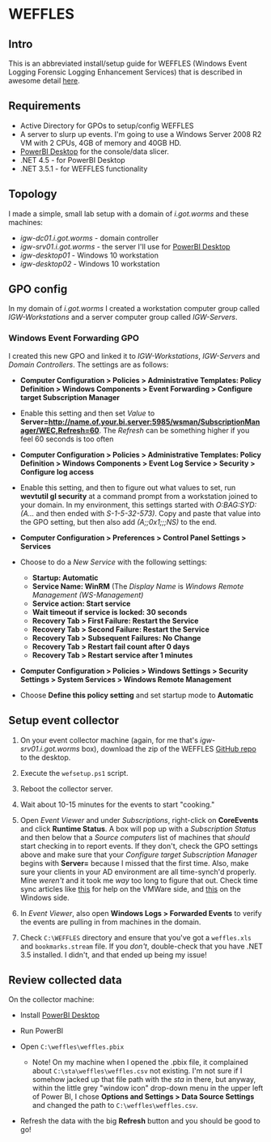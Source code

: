 # WEFFLES

## Intro
This is an abbreviated install/setup guide for WEFFLES (Windows Event Logging Forensic Logging Enhancement Services) that is described in awesome detail [here](https://blogs.technet.microsoft.com/jepayne/2017/12/08/weffles/).  

## Requirements
* Active Directory for GPOs to setup/config WEFFLES
* A server to slurp up events.  I'm going to use a Windows Server 2008 R2 VM with 2 CPUs, 4GB of memory and 40GB HD.
* [PowerBI Desktop](https://powerbi.microsoft.com/en-us/desktop/) for the console/data slicer.
* .NET 4.5 - for PowerBI Desktop
* .NET 3.5.1 - for WEFFLES functionality

## Topology
I made a simple, small lab setup with a domain of *i.got.worms* and these machines:

* *igw-dc01.i.got.worms* - domain controller
* *igw-srv01.i.got.worms* - the server I'll use for [PowerBI Desktop](https://powerbi.microsoft.com/en-us/desktop/)
* *igw-desktop01* - Windows 10 workstation
* *igw-desktop02* - Windows 10 workstation

## GPO config
In my domain of *i.got.worms* I created a workstation computer group called *IGW-Workstations* and a server computer group called *IGW-Servers*.

### Windows Event Forwarding GPO
I created this new GPO and linked it to *IGW-Workstations*, *IGW-Servers* and *Domain Controllers*.  The settings are as follows:

* **Computer Configuration > Policies > Administrative Templates: Policy Definition > Windows Components > Event Forwarding > Configure target Subscription Manager**
 * Enable this setting and then set *Value* to **Server=http://name.of.your.bi.server:5985/wsman/SubscriptionManager/WEC,Refresh=60**.  The *Refresh* can be something higher if you feel 60 seconds is too often

* **Computer Configuration > Policies > Administrative Templates: Policy Definition > Windows Components > Event Log Service > Security > Configure log access**
 * Enable this setting, and then to figure out what values to set, run **wevtutil gl security** at a command prompt from a workstation joined to your domain.  In my environment, this settings started with *O:BAG:SYD:(A...* and then ended with *S-1-5-32-573)*.  Copy and paste that value into the GPO setting, but then also add *(A;;0x1;;;NS)* to the end.  

* **Computer Configuration > Preferences > Control Panel Settings > Services**
 * Choose to do a *New Service* with the following settings:
   * **Startup: Automatic**
   * **Service Name: WinRM** (The *Display Name* is *Windows Remote Management (WS-Management)*
   * **Service action: Start service**
   * **Wait timeout if service is locked: 30 seconds**
   * **Recovery Tab > First Failure: Restart the Service**
   * **Recovery Tab > Second Failure: Restart the Service**
   * **Recovery Tab > Subsequent Failures: No Change**
   * **Recovery Tab > Restart fail count after 0 days**
   * **Recovery Tab > Restart service after 1 minutes**

* **Computer Configuration > Policies > Windows Settings > Security Settings > System Services > Windows Remote Management**
 * Choose **Define this policy setting** and set startup mode to **Automatic**

## Setup event collector
1. On your event collector machine (again, for me that's *igw-srv01.i.got.worms* box), download the zip of the WEFFLES [GitHub repo](https://github.com/jepayneMSFT/WEFFLES) to the desktop.

2. Execute the `wefsetup.ps1` script.

3. Reboot the collector server.

4.  Wait about 10-15 minutes for the events to start "cooking."

5.  Open *Event Viewer* and under *Subscriptions*, right-click on **CoreEvents** and click **Runtime Status**.  A box will pop up with a *Subscription Status* and then below that a *Source computers* list of machines that *should* start checking in to report events.  If they don't, check the GPO settings above and make sure that your *Configure target Subscription Manager* begins with **Server=** because I missed that the first time.  Also, make sure your clients in your AD environment are all time-synch'd properly.  Mine *weren't* and it took me *way* too long to figure that out.  Check time sync articles like [this](https://kb.vmware.com/s/article/1035833) for help on the VMWare side, and [this](https://www.altaro.com/hyper-v/configuring-time-synchronization-for-all-computers-in-windows-domain/) on the Windows side.  

6.  In *Event Viewer*, also open **Windows Logs > Forwarded Events** to verify the events are pulling in from machines in the domain.

7. Check `C:\WEFFLES` directory and ensure that you've got a `weffles.xls` and `bookmarks.stream` file.  If you *don't*, double-check that you have .NET 3.5 installed.  I didn't, and that ended up being my issue!

## Review collected data
On the collector machine:

* Install [PowerBI Desktop](https://powerbi.microsoft.com/en-us/desktop/)
* Run PowerBI
* Open `C:\weffles\weffles.pbix`
  * Note!  On my machine when I opened the .pbix file, it complained about `C:\sta\weffles\weffles.csv` not existing.  I'm not sure if I somehow jacked up that file path with the *sta* in there, but anyway, within the little grey "window icon" drop-down menu in the upper left of Power BI, I chose **Options and Settings > Data Source Settings** and changed the path to `C:\weffles\weffles.csv`.  

* Refresh the data with the big **Refresh** button and you should be good to go!

